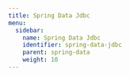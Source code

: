 ```yaml
---
title: Spring Data Jdbc
menu:
  sidebar:
    name: Spring Data Jdbc
    identifier: spring-data-jdbc
    parent: spring-data
    weight: 10
---
```

